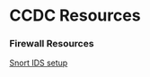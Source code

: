 # CCDC Resources

### Firewall Resources
[Snort IDS setup](https://resources.infosecinstitute.com/snort-rules-workshop-part-one/#gref)
